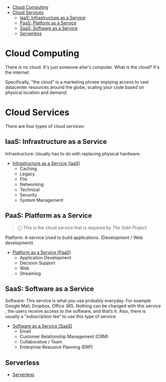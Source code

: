 - [Cloud Computing](#cloud-computing)
- [Cloud Services](#cloud-services)
  - [IaaS: Infrastructure as a Service](#iaas-infrastructure-as-a-service)
  - [PaaS: Platform as a Service](#paas-platform-as-a-service)
  - [SaaS: Software as a Service](#saas-software-as-a-service)
  - [Serverless](#serverless)

# Cloud Computing

There is no cloud. It's just someone else's computer. What is the cloud? It's the internet.

Specifically, "the cloud" is a marketing phrase implying access to vast datacenter resources around the globe, scaling your code based on physical location and demand.

# Cloud Services

There are four types of cloud services:

## IaaS: Infrastructure as a Service

Infrastructure: Usually has to do with replacing physical hardware.

- [Infrastructure as a Service (IaaS)](./IaaS.md)
  - Caching
  - Legacy
  - File
  - Networking
  - Technical
  - Security
  - System Management

## PaaS: Platform as a Service

> ⓘ This is the cloud service that is required by _The Odin Project_

Platform: A service Used to build applications. (Development / Web development)

- [Platform as a Service (PaaS)](./PaaS.md)
  - Application Development
  - Decision Support
  - Web
  - Streaming

## SaaS: Software as a Service

Software: This service is what you use probably everyday. For example Google Mail, Dropbox, Office 365. Nothing can be changed with this service , the users receive access to the software, and that’s it. Also, there is usually a “subscription fee” to use this type of service.

- [Software as a Service (SaaS)](./SaaS.md)
  - Email
  - Customer Relationship Management (CRM)
  - Collaborative / Team
  - Enterprise Resource Planning (ERP)

## Serverless

- [Serverless](./Serverless.md)
